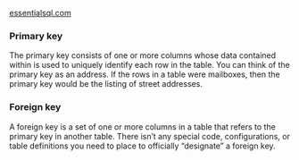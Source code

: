 [essentialsql.com](https://www.essentialsql.com/what-is-the-difference-between-a-primary-key-and-a-foreign-key/)

### Primary key

The primary key consists of one or more columns whose data contained within is used to uniquely identify each row in the table.  You can think of the primary key as an address.  If the rows in a table were mailboxes, then the primary key would be the listing of street addresses.

### Foreign key
A foreign key is a set of one or more columns in a table that refers to the primary key in another table.  There isn’t any special code, configurations, or table definitions you need to place to officially “designate” a foreign key.
